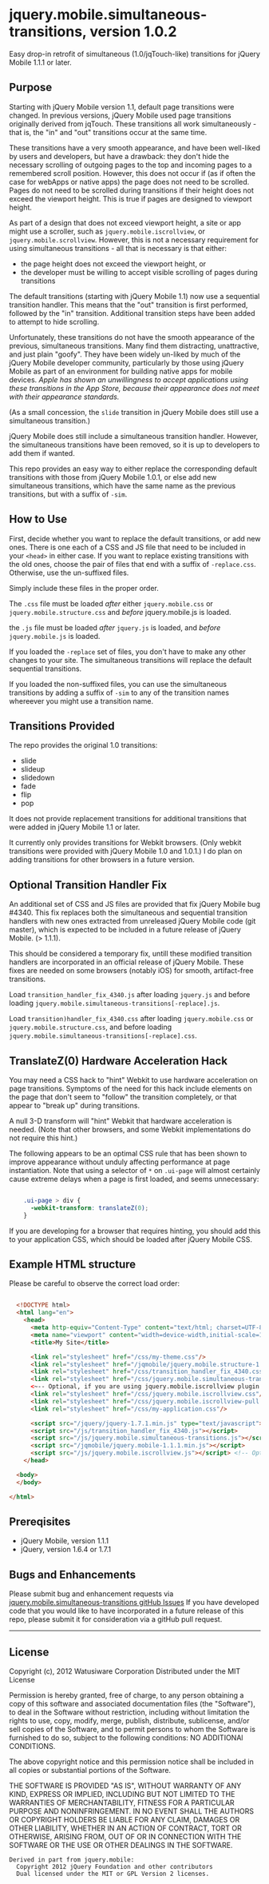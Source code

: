 jquery.mobile.simultaneous-transitions, version 1.0.2
=====================================================

Easy drop-in retrofit of simultaneous (1.0/jqTouch-like) transitions for jQuery Mobile 1.1.1 or
later.

Purpose
-------
Starting with jQuery Mobile version 1.1, default page transitions were changed. In previous
versions, jQuery Mobile used page transitions originally derived from jqTouch. These transitions
all work simultaneously - that is, the "in" and "out" transitions occur at the same time.

These transitions have a very smooth appearance, and have been well-liked by users and developers,
but have a drawback: they don't hide the necessary scrolling of outgoing pages to the top and
incoming pages to a remembered scroll position. However, this does not occur if (as if often the
case for webApps or native apps) the page does not need to be scrolled. Pages do not need to be
scrolled during transitions if their height does not exceed the viewport height. This is true if
pages are designed to viewport height.

As part of a design that does not exceed viewport height, a site or app might use a scroller,
such as `jquery.mobile.iscrollview`, or `jquery.mobile.scrollview`. However, this is not a necessary
requirement for using simultaneous transitions - all that is necessary is that either:

- the page height does not exceed the viewport height, or
- the developer must be willing to accept visible scrolling of pages during transitions

The default transitions (starting with jQuery Mobile 1.1) now use a sequential transition handler.
This means that the "out" transition is first performed, followed by the "in" transition. Additional
transition steps have been added to attempt to hide scrolling.

Unfortunately, these transitions do not have the smooth appearance of the previous, simultaneous
transitions. Many find them distracting, unattractive, and just plain "goofy". They have been
widely un-liked by much of the jQuery Mobile developer community, particularly by those using
jQuery Mobile as part of an environment for building native apps for mobile devices. *Apple has
shown an unwillingness to accept applications using these transitions in the App Store, because
their appearance does not meet with their appearance standards.*

(As a small concession, the `slide` transition in jQuery Mobile does still use a simultaneous
transition.)

jQuery Mobile does still include a simultaneous transition handler. However, the simultaneous
transitions have been removed, so it is up to developers to add them if wanted.

This repo provides an easy way to either replace the corresponding default transitions with
those from jQuery Mobile 1.0.1, or else add new simultaneous transitions, which have the same name
as the previous transitions, but with a suffix of `-sim`.

How to Use
----------
First, decide whether you want to replace the default transitions, or add new ones. There is
one each of a CSS and JS file that need to be included in your `<head>` in either case. If you
want to replace existing transitions with the old ones, choose the pair of files that end with
a suffix of `-replace.css`. Otherwise, use the un-suffixed files.

Simply include these files in the proper order.

The `.css` file must be loaded *after* either `jquery.mobile.css` or `jquery.mobile.structure.css`
and *before* jquery.mobile.js is loaded.

the `.js` file must be loaded *after* `jquery.js` is loaded, and *before* `jquery.mobile.js` is
loaded.

If you loaded the `-replace` set of files, you don't have to make any other changes to your
site. The simultaneous transitions will replace the default sequential transitions.

If you loaded the non-suffixed files, you can use the simultaneous transitions by adding a
suffix of `-sim` to any of the transition names whereever you might use a transition name.

Transitions Provided
--------------------
The repo provides the original 1.0 transitions:

- slide
- slideup
- slidedown
- fade
- flip
- pop

It does not provide replacement transitions for additional transitions that were added in
jQuery Mobile 1.1 or later.

It currently only provides transitions for Webkit browsers. (Only webkit transitions were
provided with jQuery Mobile 1.0 and 1.0.1.) I do plan on adding transitions for other browsers
in a future version.

Optional Transition Handler Fix
-------------------------------
An additional set of CSS and JS files are provided that fix jQuery Mobile bug #4340. This fix
replaces both the simultaneous and sequential transition handlers with new ones extracted from
unreleased jQuery Mobile code (git master), which is expected to be included in a future release
of jQuery Mobile. (> 1.1.1).

This should be considered a temporary fix, untill these modified transition handlers are
incorporated in an official release of jQuery Mobile. These fixes are needed on some browsers
(notably iOS) for smooth, artifact-free transitions.

Load `transition_handler_fix_4340.js` after loading `jquery.js` and before loading
`jquery.mobile.simultaneous-transitions[-replace].js`.

Load `transition)handler_fix_4340.css` after loading `jquery.mobile.css` or
`jquery.mobile.structure.css`, and before loading
`jquery.mobile.simultaneous-transitions[-replace].css`.

TranslateZ(0) Hardware Acceleration Hack
----------------------------------------
You may need a CSS hack to "hint" Webkit to use hardware acceleration on page transitions.
Symptoms of the need for this hack include elements on the page that don't seem to "follow"
the transition completely, or that appear to "break up" during transitions.

A null 3-D transform will "hint" Webkit that hardware acceleration is needed. (Note that other
browsers, and some Webkit implementations do not require this hint.)

The following appears to be an optimal CSS rule that has been shown to improve appearance
without unduly affecting performance at page instantiation. Note that using a selector of `*`
on `.ui-page` will almost certainly cause extreme delays when a page is first loaded, and seems
unnecessary:

```css

    .ui-page > div {
      -webkit-transform: translateZ(0);
    }

```

If you are developing for a browser that requires hinting, you should add this to your application
CSS, which should be loaded after jQuery Mobile CSS.

Example HTML structure
----------------------

Please be careful to observe the correct load order:

```html

  <!DOCTYPE html>
  <html lang="en">
    <head>
      <meta http-equiv="Content-Type" content="text/html; charset=UTF-8"/>
      <meta name="viewport" content="width=device-width,initial-scale=1.0,user-scalable=no"/>
      <title>My Site</title>

      <link rel="stylesheet" href="/css/my-theme.css"/>
      <link rel="stylesheet" href="/jqmobile/jquery.mobile.structure-1.1.1.min.css"/>
      <link rel="stylesheet" href="/css/transition_handler_fix_4340.css"/>
      <link rel="stylesheet" href="/css/jquery.mobile.simultaneous-transitions.css"/>
      <~-- Optional, if you are using jquery.mobile.iscrollview plugin -->
      <link rel="stylesheet" href="/css/jquery.mobile.iscrollview.css"/>
      <link rel="stylesheet" href="/css/jquery.mobile.iscrollview-pull.css"/>
      <link rel="stylesheet" href="/css/my-application.css"/>

      <script src="/jquery/jquery-1.7.1.min.js" type="text/javascript"></script>
      <script src="/js/transition_handler_fix_4340.js"></script>
      <script src="/js/jquery.mobile.simultaneous-transitions.js"></script>
      <script src="/jqmobile/jquery.mobile-1.1.1.min.js"></script>
      <script src="/js/jquery.mobile.iscrollview.js"></script> <!-- Optional -->
    </head>

  <body>
  </body>

</html>

```

Prereqisites
------------
- jQuery Mobile, version 1.1.1
- jQuery, version 1.6.4 or 1.7.1

Bugs and Enhancements
---------------------
Please submit bug and enhancement requests via [jquery.mobile.simultaneous-transitions gitHub Issues](https://github.com/watusi/jquery.mobile.simultaneous-transitions/issues)
If you have developed code that you would like to have incorporated in a future release
of this repo, please submit it for consideration via a gitHub pull request.

---

License
-------
Copyright (c), 2012 Watusiware Corporation
Distributed under the MIT License

Permission is hereby granted, free of charge, to any person obtaining a copy of this
software and associated documentation files (the "Software"), to deal in the Software
without restriction, including without limitation the rights to use, copy, modify,
merge, publish, distribute, sublicense, and/or sell copies of the Software, and to
permit persons to whom the Software is furnished to do so, subject to the following
conditions: NO ADDITIONAl CONDITIONS.

The above copyright notice and this permission notice shall be included in all copies
or substantial portions of the Software.

THE SOFTWARE IS PROVIDED "AS IS", WITHOUT WARRANTY OF ANY KIND, EXPRESS OR IMPLIED,
INCLUDING BUT NOT LIMITED TO THE WARRANTIES OF MERCHANTABILITY, FITNESS FOR A PARTICULAR
PURPOSE AND NONINFRINGEMENT. IN NO EVENT SHALL THE AUTHORS OR COPYRIGHT HOLDERS BE LIABLE
FOR ANY CLAIM, DAMAGES OR OTHER LIABILITY, WHETHER IN AN ACTION OF CONTRACT, TORT OR
OTHERWISE, ARISING FROM, OUT OF OR IN CONNECTION WITH THE SOFTWARE OR THE USE OR OTHER
DEALINGS IN THE SOFTWARE.

    Derived in part from jquery.mobile:
      Copyright 2012 jQuery Foundation and other contributors
      Dual licensed under the MIT or GPL Version 2 licenses.








